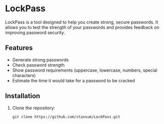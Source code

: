 # LockPass

LockPass is a tool designed to help you create strong, secure passwords. It allows you to test the strength of your passwords and provides feedback on improving password security.

## Features
- Generate strong passwords
- Check password strength
- Show password requirements (uppercase, lowercase, numbers, special characters)
- Estimate the time it would take for a password to be cracked

## Installation

1. Clone the repository:
   ```bash
   git clone https://github.com/staxsum/LockPass.git
